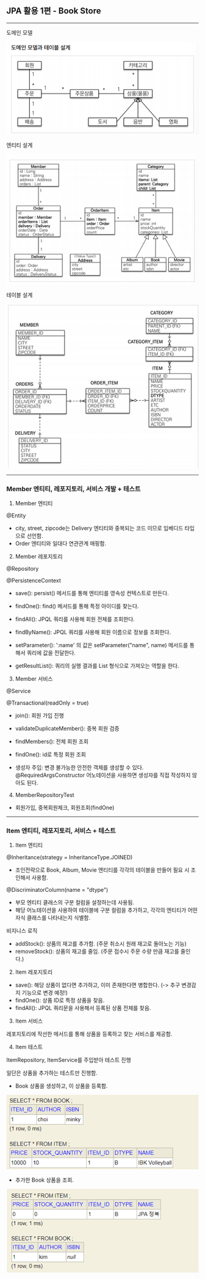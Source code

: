 ## JPA 활용 1편 - Book Store

--------------------
도메인 모델

![](img/domain_model.png)

엔티티 설계

![](img/entity.png)

테이블 설계

![](img/table.png)

---------------------

### Member 엔티티, 레포지토리, 서비스 개발 + 테스트 

1. Member 엔티티 

@Entity
* city, street, zipcode는 Delivery 엔티티와 중복되는 코드 이므로 임베디드 타입으로 선언함.
* Order 엔티티와 일대다 연관관계 매핑함.

2. Member 레포지토리

@Repository

@PersistenceContext 
* save(): persist() 메서드를 통해 엔티티를 영속성 컨텍스트로 만든다. 
* findOne(): find() 메서드를 통해 특정 아이디를 찾는다. 
* findAll(): JPQL 쿼리를 사용해 회원 전체를 조회한다. 
* findByName(): JPQL 쿼리를 사용해 회원 이름으로 정보를 조회한다. 


* setParameter(): ':name' 의 값은 setParameter("name", name) 메서드를 통해서 쿼리에 값을 전달한다. 
* getResultList(): 쿼리의 실행 결과를 List 형식으로 가져오는 역할을 한다. 
3. Member 서비스

@Service

@Transactional(readOnly = true)
* join(): 회원 가입 진행
* validateDuplicateMember(): 중복 회원 검증
* findMembers(): 전체 회원 조회
* findOne(): id로 특정 회원 조회 


* 생성자 주입: 변경 불가능한 안전한 객체를 생성할 수 있다. @RequiredArgsConstructor 어노테이션을 사용하면 생성자를 직접 작성하지 않아도 된다. 

4. MemberRepositoryTest

* 회원가입, 중복회원체크, 회원조회(findOne)

-------------------------

### Item 엔티티, 레포지토리, 서비스  + 테스트

1. Item 엔티티

@Inheritance(strategy = InheritanceType.JOINED) 

* 조인전략으로 Book, Album, Movie 엔티티를 각각의 테이블을 만들어 필요 시 조인해서 사용함. 

@DiscriminatorColumn(name = "dtype")

* 부모 엔티티 클래스의 구분 컬럼을 설정하는데 사용됨. 
* 해당 어노테이션을 사용하여 테이블에 구분 컬럼을 추가하고, 각각의 엔티티가 어떤 자식 클래스를 나타내는지 식별함. 

비지니스 로직

* addStock(): 상품의 재고를 추가함. (주문 취소시 원래 재고로 돌아노는 기능)
* removeStock(): 상품의 재고를 줄임. (주문 접수시 주문 수량 만큼 재고를 줄인다.)

2. Item 레포지토리

* save(): 해당 상품이 없다면 추가하고, 이미 존재한다면 병합한다. (-> 추구 변경감지 기능으로 변경 예정!)
* findOne(): 상품 ID로 특정 상품을 찾음.
* findAll(): JPQL 쿼리문을 사용해서 등록된 상품 전체를 찾음.

3. Item 서비스

레포지토리에 작선한 메서드를 통해 상품을 등록하고 찾는 서비스를 제공함. 

4. Item 테스트

ItemRepository, ItemService를 주입받아 테스트 진행

일단은 상품을 추가하는 테스트만 진행함. 

* Book 상품을 생성하고, 이 상품을 등록함. 

![](img/itemTest.png)

* 추가한 Book 상품을 조회.

![](img/bookFind.png)


